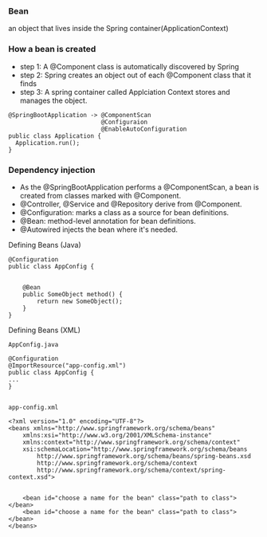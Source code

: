 ### Bean
an object that lives inside the Spring container(ApplicationContext)

### How a bean is created
- step 1: A @Component class is automatically discovered by Spring
- step 2: Spring creates an object out of each @Component class that it finds
- step 3: A spring container called Applciation Context stores and manages the object.

```
@SpringBootApplication -> @ComponentScan
                          @Configuraion
                          @EnableAutoConfiguration
public class Application {
  Application.run();
}
```
### Dependency injection
- As the @SpringBootApplication performs a @ComponentScan, a bean is created from classes marked with @Component.
- @Controller, @Service and @Repository derive from @Component.
- @Configuration: marks a class as a source for bean definitions.
- @Bean: method-level annotation for bean definitions.
- @Autowired injects the bean where it's needed.

Defining Beans (Java)
```
@Configuration
public class AppConfig {


    @Bean
    public SomeObject method() {
        return new SomeObject();
    }
}
```

Defining Beans (XML)
```
AppConfig.java

@Configuration
@ImportResource("app-config.xml")
public class AppConfig {
...
}


app-config.xml

<?xml version="1.0" encoding="UTF-8"?>
<beans xmlns="http://www.springframework.org/schema/beans"
	xmlns:xsi="http://www.w3.org/2001/XMLSchema-instance" 
	xmlns:context="http://www.springframework.org/schema/context"
	xsi:schemaLocation="http://www.springframework.org/schema/beans
        http://www.springframework.org/schema/beans/spring-beans.xsd
        http://www.springframework.org/schema/context
        http://www.springframework.org/schema/context/spring-context.xsd">


	<bean id="choose a name for the bean" class="path to class"> </bean>
	<bean id="choose a name for the bean" class="path to class"> </bean>
</beans>
```



